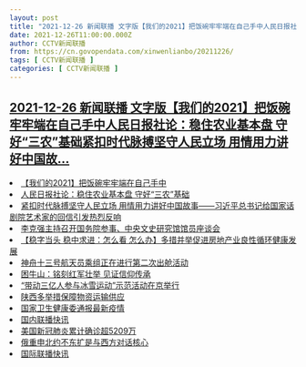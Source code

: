 ```yaml
---
layout: post
title: "2021-12-26 新闻联播 文字版【我们的2021】把饭碗牢牢端在自己手中人民日报社论：稳住农业基本盘 守好“三农”基础紧扣时代脉搏坚守人民立场 用情用力讲好中国故"
date: 2021-12-26T11:00:00.000Z
author: CCTV新闻联播
from: https://cn.govopendata.com/xinwenlianbo/20211226/
tags: [ CCTV新闻联播 ]
categories: [ CCTV新闻联播 ]
---
```

<!--1640516400000-->
[2021-12-26 新闻联播 文字版【我们的2021】把饭碗牢牢端在自己手中人民日报社论：稳住农业基本盘 守好“三农”基础紧扣时代脉搏坚守人民立场 用情用力讲好中国故...](https://cn.govopendata.com/xinwenlianbo/20211226/)
------

<div>
<li><a target="_blank" href="https://cn.govopendata.com/xinwenlianbo/20211226/#272977">【我们的2021】把饭碗牢牢端在自己手中</a></li><li><a target="_blank" href="https://cn.govopendata.com/xinwenlianbo/20211226/#272978">人民日报社论：稳住农业基本盘 守好“三农”基础</a></li><li><a target="_blank" href="https://cn.govopendata.com/xinwenlianbo/20211226/#272979">紧扣时代脉搏坚守人民立场 用情用力讲好中国故事——习近平总书记给国家话剧院艺术家的回信引发热烈反响</a></li><li><a target="_blank" href="https://cn.govopendata.com/xinwenlianbo/20211226/#272980">李克强主持召开国务院参事、中央文史研究馆馆员座谈会</a></li><li><a target="_blank" href="https://cn.govopendata.com/xinwenlianbo/20211226/#272981">【稳字当头 稳中求进：怎么看 怎么办】多措并举促进房地产业良性循环健康发展</a></li><li><a target="_blank" href="https://cn.govopendata.com/xinwenlianbo/20211226/#272982">神舟十三号航天员乘组正在进行第二次出舱活动</a></li><li><a target="_blank" href="https://cn.govopendata.com/xinwenlianbo/20211226/#272983">困牛山：铭刻红军壮举 见证信仰传承</a></li><li><a target="_blank" href="https://cn.govopendata.com/xinwenlianbo/20211226/#272984">“带动三亿人参与冰雪运动”示范活动在京举行</a></li><li><a target="_blank" href="https://cn.govopendata.com/xinwenlianbo/20211226/#272985">陕西多举措保障物资运输供应</a></li><li><a target="_blank" href="https://cn.govopendata.com/xinwenlianbo/20211226/#272986">国家卫生健康委通报最新疫情</a></li><li><a target="_blank" href="https://cn.govopendata.com/xinwenlianbo/20211226/#272987">国内联播快讯</a></li><li><a target="_blank" href="https://cn.govopendata.com/xinwenlianbo/20211226/#272988">美国新冠肺炎累计确诊超5209万</a></li><li><a target="_blank" href="https://cn.govopendata.com/xinwenlianbo/20211226/#272989">俄重申北约不东扩是与西方对话核心</a></li><li><a target="_blank" href="https://cn.govopendata.com/xinwenlianbo/20211226/#272990">国际联播快讯</a></li>
</div>
